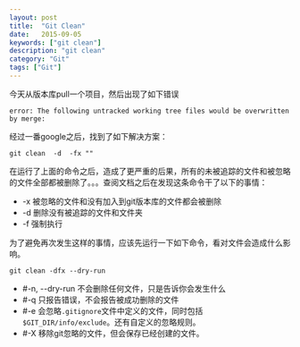 ```yaml
---
layout: post
title:  "Git Clean"
date:   2015-09-05
keywords: ["git clean"]
description: "git clean"
category: "Git"
tags: ["Git"]
---
```


今天从版本库pull一个项目，然后出现了如下错误

    error: The following untracked working tree files would be overwritten by merge:
经过一番google之后，找到了如下解决方案：

    git clean  -d  -fx ""

在运行了上面的命令之后，造成了更严重的后果，所有的未被追踪的文件和被忽略的文件全部都被删除了。。。查阅文档之后在发现这条命令干了以下的事情：

* -x 被忽略的文件和没有加入到git版本库的文件都会被删除
* -d 删除没有被追踪的文件和文件夹
* -f 强制执行

为了避免再次发生这样的事情，应该先运行一下如下命令，看对文件会造成什么影响。
    
    git clean -dfx --dry-run

* #-n, --dry-run 不会删除任何文件，只是告诉你会发生什么
* #-q 只报告错误，不会报告被成功删除的文件
* #-e<pattern> 会忽略`.gitignore`文件中定义的文件，同时包括`$GIT_DIR/info/exclude`。还有自定义的忽略规则。
* #-X 移除git忽略的文件，但会保存已经创建的文件。
  
